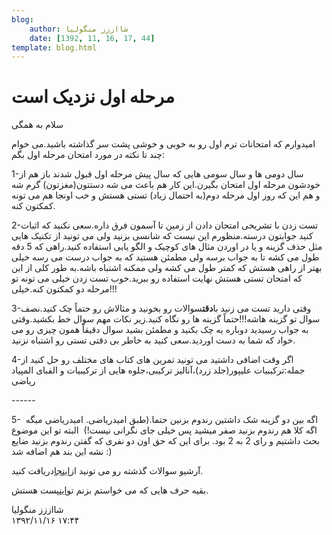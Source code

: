 ```yaml
---
blog:
    author: شااززز منگولیا
    date: [1392, 11, 16, 17, 44]
template: blog.html
---
```

# مرحله اول نزدیک است

<div class="cnt">
سلام به همگی<p></p>
<p>امیدوارم که امتحانات ترم اول رو به خوبی و خوشی پشت سر گذاشته باشید.می خوام چند تا نکته در مورد امتحان مرحله اول بگم:</p>
<p>1-سال دومی ها و سال سومی هایی که سال پیش مرحله اول قبول شدند باز هم از خودشون مرحله اول امتحان بگیرن.این کار هم باعث می شه دستتون(مغزتون) گرم شه و هم این که روز اول مرحله دوم(به احتمال زیاد) تستی هستش و خب اونجا هم می تونه کمکتون کنه.</p>
<p>2-تست زدن با تشریحی امتحان دادن از زمین تا آسمون فرق داره.سعی نکنید که اثبات کنید جوابتون درسته.منظورم این نیست که شانسی بزنید ولی می تونید از تکنیک هایی مثل حذف گزینه و یا در اوردن مثال های کوچیک و الگو یابی استفاده کنید.راهی که 5 دقه طول می کشه تا به جواب برسه ولی مطمئن هستید که به جواب درست می رسه خیلی بهتر از راهی هستش که کمتر طول می کشه ولی ممکنه اشتباه باشه.به طور کلی از این که امتحان تستی هستش نهایت استفاده رو ببرید.خوب تست زدن خیلی می تونه تو مرحله دو کمکتون کنه.خیلی!!!</p>
<p>3-وقتی دارید تست می زنید با<strong>دقت</strong>سوالات رو بخونید و مثالاش رو حتماً چک کنید.نصف سوال تو گزینه هاشه!!!حتماً گزینه ها رو نگاه کنید.زیر نکات مهم سوال خط بکشید.وقتی به جواب رسیدید دوباره یه چک بکنید و مطمئن بشید سوال دقیقاً همون چیزی رو می خواد که شما به دست اوردید.سعی کنید به خاطر بی دقتی تستی رو اشتباه نزنید.</p>
<p>4-اگر وقت اضافی داشتید می تونید تمرین های کتاب های مختلف رو حل کنید از جمله:ترکیبیات علیپور(جلد زرد)،آنالیز ترکیبی،جلوه هایی از ترکیبیات و الفبای المپیاد ریاضی</p>
<p>------</p>
<p>5-  اگه بین دو گزینه شک داشتین رندوم بزنین حتما.(طبق امیدریاضی. امیدریاضی میگه اگه کلا هم رندوم بزنید صفر میشید پس خیلی جای نگرانی نیست!)  البته تو این موضوع بحث داشتیم و رای 2 به 2 بود. برای این که حق اون دو نفری که گفتن رندوم بزنید ضایع نشه این بند هم اضافه شد :)</p>
<p>آرشیو سوالات گذشته رو می تونید از<a href="http://iranoi.org/%D9%85%D9%86%D8%A7%D8%A8%D8%B9-%D9%88-%D9%85%D8%B1%D8%A7%D8%AC%D8%B9/%D8%B3%D9%88%D8%A7%D9%84%D8%A7%D8%AA-%D8%A2%D8%B2%D9%85%D9%88%D9%86-%D9%85%D8%B1%D8%AD%D9%84%D9%87-%D8%A7%D9%88%D9%84/" target="_blank">اینجا</a>دریافت کنید.</p>
<p>بقیه حرف هایی که می خواستم بزنم تو<a href="http://shaazzz.blogfa.com/post-101.aspx" target="_blank">این</a>پست هستش.</p>
</div>

<div class="blog-info">
    <div class="blog-author">شااززز منگولیا</div>
    <div class="blog-date">۱۳۹۲/۱۱/۱۶ ۱۷:۴۴</div>
</div>

